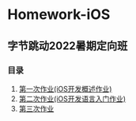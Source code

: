 # Homework-iOS
## 字节跳动2022暑期定向班

### 目录
1. [第一次作业(iOS开发概述作业)](./1-iOS开发概述/homework.md)
2. [第二次作业(iOS开发语言入门作业)](./2-iOS开发语言入门/Homework02)
3. [第三次作业](./3-/College%20Demo/College%20Demo)